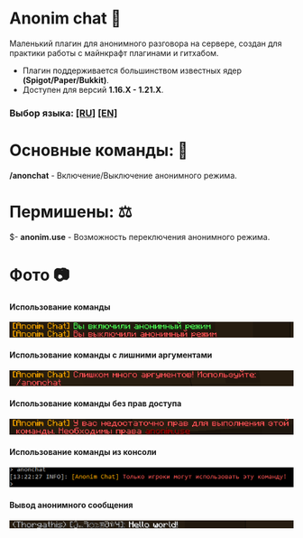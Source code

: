 # Anonim chat 💬
Маленький плагин для анонимного разговора на сервере, создан для практики работы с майнкрафт плагинами и гитхабом. 
 - Плагин поддерживается большинством известных ядер **(Spigot/Paper/Bukkit)**.
 - Доступен для версий **1.16.X - 1.21.X**.
 
 ### **Выбор языка: [[RU]](./README.md) [[EN]](./README_EN.md)**

# Основные команды: 💾
  **/anonchat** - Включение/Выключение анонимного режима.

# Пермишены: ⚖️
$- **anonim.use** - Возможность переключения анонимного режима.

# Фото 📷

#### Использование команды
<img src="/photos/use.png">

#### Использование команды с лишними аргументами
<img src="/photos/args.png">

#### Использование команды без прав доступа
<img src="/photos/perm.png">

#### Использование команды из консоли
<img src="/photos/console.png">

#### Вывод анонимного сообщения
<img src="/photos/chat.png">
